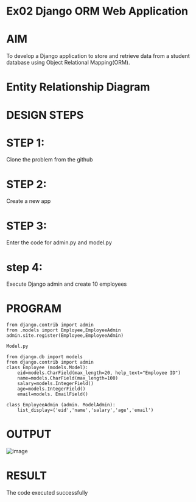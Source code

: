 # Ex02 Django ORM Web Application
# AIM
To develop a Django application to store and retrieve data from a student database using Object Relational Mapping(ORM).

# Entity Relationship Diagram
# DESIGN STEPS
# STEP 1:
Clone the problem from the github

# STEP 2:
Create a new app

# STEP 3:
Enter the code for admin.py and model.py

# step 4:
Execute Django admin and create 10 employees

# PROGRAM
```
from django.contrib import admin
from .models import Employee,EmployeeAdmin
admin.site.register(Employee,EmployeeAdmin)

Model.py

from django.db import models
from django.contrib import admin
class Employee (models.Model): 
    eid=models.CharField(max_length=20, help_text="Employee ID") 
    name=models.CharField(max_length=100) 
    salary=models.IntegerField()
    age=models.IntegerField()
    email=models. EmailField()

class EmployeeAdmin (admin. ModelAdmin):
    list_display=('eid','name','salary','age','email')
```

# OUTPUT
![image](https://user-images.githubusercontent.com/113497680/233373630-7f7c1c29-f3a6-4fe3-94de-1563304c65e4.png)

# RESULT
The code executed successfully
